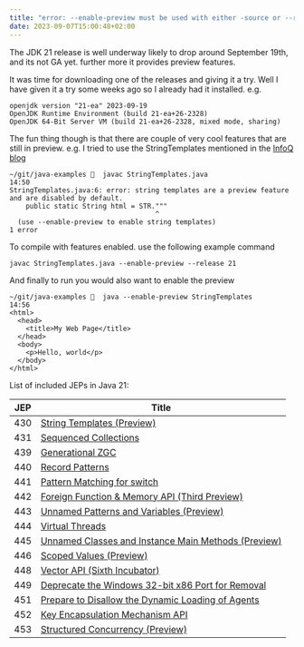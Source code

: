 ```yaml
---
title: "error: --enable-preview must be used with either -source or --release"
date: 2023-09-07T15:00:48+02:00
---
```


The JDK 21 release is well underway likely to drop around September 19th, and its not GA yet. further more it provides preview features. 

It was time for downloading one of the releases and giving it a try. Well I have given it a try some weeks ago so I already had it installed. 
e.g. 

```
openjdk version "21-ea" 2023-09-19
OpenJDK Runtime Environment (build 21-ea+26-2328)
OpenJDK 64-Bit Server VM (build 21-ea+26-2328, mixed mode, sharing)
```

The fun thing though is that there are couple of very cool features that are still in preview. e.g. I tried to use the StringTemplates mentioned in the [InfoQ blog](https://www.infoq.com/news/2023/04/java-gets-a-boost-with-string/)


```
~/git/java-examples 🐠  javac StringTemplates.java                                               14:50
StringTemplates.java:6: error: string templates are a preview feature and are disabled by default.
    public static String html = STR."""
                                    ^
  (use --enable-preview to enable string templates)
1 error
```

To compile with features enabled. use the following example command 

```
javac StringTemplates.java --enable-preview --release 21

```

And finally to run you would also want to enable the preview

```
~/git/java-examples 🐠  java --enable-preview StringTemplates                                    14:56
<html>
  <head>
    <title>My Web Page</title>
  </head>
  <body>
    <p>Hello, world</p>
  </body>
</html>

```

List of included JEPs in Java 21:

| JEP         | Title     |
|---|-------------------------------------------------------------------------------------|
430 | [String Templates (Preview)](https://openjdk.org/jeps/430)                          |
431 | [Sequenced Collections](https://openjdk.org/jeps/431)                               |
439 | [Generational ZGC](https://openjdk.org/jeps/439)                                    |
440 | [Record Patterns](https://openjdk.org/jeps/440)                                     |
441 | [Pattern Matching for switch](https://openjdk.org/jeps/441)                         |
442 | [Foreign Function & Memory API (Third Preview)](https://openjdk.org/jeps/442)       |
443 | [Unnamed Patterns and Variables (Preview)](https://openjdk.org/jeps/443)            |
444 | [Virtual Threads](https://openjdk.org/jeps/444)                                     |
445 | [Unnamed Classes and Instance Main Methods (Preview)](https://openjdk.org/jeps/445) |
446 | [Scoped Values (Preview)](https://openjdk.org/jeps/446)                             |
448 | [Vector API (Sixth Incubator)](https://openjdk.org/jeps/448)                        |
449 | [Deprecate the Windows 32-bit x86 Port for Removal](https://openjdk.org/jeps/449)   |
451 | [Prepare to Disallow the Dynamic Loading of Agents](https://openjdk.org/jeps/451)   |
452 | [Key Encapsulation Mechanism API](https://openjdk.org/jeps/452)                     |
453 | [Structured Concurrency (Preview)](https://openjdk.org/jeps453)                     |

